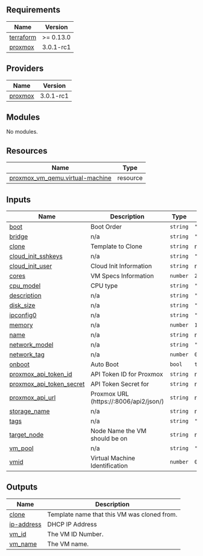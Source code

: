 ## Requirements

| Name | Version |
|------|---------|
| <a name="requirement_terraform"></a> [terraform](#requirement\_terraform) | >= 0.13.0 |
| <a name="requirement_proxmox"></a> [proxmox](#requirement\_proxmox) | 3.0.1-rc1 |

## Providers

| Name | Version |
|------|---------|
| <a name="provider_proxmox"></a> [proxmox](#provider\_proxmox) | 3.0.1-rc1 |

## Modules

No modules.

## Resources

| Name | Type |
|------|------|
| [proxmox_vm_qemu.virtual-machine](https://registry.terraform.io/providers/telmate/proxmox/3.0.1-rc1/docs/resources/vm_qemu) | resource |

## Inputs

| Name | Description | Type | Default | Required |
|------|-------------|------|---------|:--------:|
| <a name="input_boot"></a> [boot](#input\_boot) | Boot Order | `string` | `"order=scsi0;net0"` | no |
| <a name="input_bridge"></a> [bridge](#input\_bridge) | n/a | `string` | `"vmbr0"` | no |
| <a name="input_clone"></a> [clone](#input\_clone) | Template to Clone | `string` | n/a | yes |
| <a name="input_cloud_init_sshkeys"></a> [cloud\_init\_sshkeys](#input\_cloud\_init\_sshkeys) | n/a | `string` | `""` | no |
| <a name="input_cloud_init_user"></a> [cloud\_init\_user](#input\_cloud\_init\_user) | Cloud Init Information | `string` | n/a | yes |
| <a name="input_cores"></a> [cores](#input\_cores) | VM Specs Information | `number` | `2` | no |
| <a name="input_cpu_model"></a> [cpu\_model](#input\_cpu\_model) | CPU type | `string` | `"host"` | no |
| <a name="input_description"></a> [description](#input\_description) | n/a | `string` | `"Created by Terraform"` | no |
| <a name="input_disk_size"></a> [disk\_size](#input\_disk\_size) | n/a | `string` | `"10G"` | no |
| <a name="input_ipconfig0"></a> [ipconfig0](#input\_ipconfig0) | n/a | `string` | `"ip=dhcp"` | no |
| <a name="input_memory"></a> [memory](#input\_memory) | n/a | `number` | `1024` | no |
| <a name="input_name"></a> [name](#input\_name) | n/a | `string` | n/a | yes |
| <a name="input_network_model"></a> [network\_model](#input\_network\_model) | n/a | `string` | `"virtio"` | no |
| <a name="input_network_tag"></a> [network\_tag](#input\_network\_tag) | n/a | `number` | `0` | no |
| <a name="input_onboot"></a> [onboot](#input\_onboot) | Auto Boot | `bool` | `true` | no |
| <a name="input_proxmox_api_token_id"></a> [proxmox\_api\_token\_id](#input\_proxmox\_api\_token\_id) | API Token ID for Proxmox | `string` | n/a | yes |
| <a name="input_proxmox_api_token_secret"></a> [proxmox\_api\_token\_secret](#input\_proxmox\_api\_token\_secret) | API Token Secret for | `string` | n/a | yes |
| <a name="input_proxmox_api_url"></a> [proxmox\_api\_url](#input\_proxmox\_api\_url) | Proxmox URL (https://<Proxmox-IP>:8006/api2/json/) | `string` | n/a | yes |
| <a name="input_storage_name"></a> [storage\_name](#input\_storage\_name) | n/a | `string` | n/a | yes |
| <a name="input_tags"></a> [tags](#input\_tags) | n/a | `string` | `"terraform,automation"` | no |
| <a name="input_target_node"></a> [target\_node](#input\_target\_node) | Node Name the VM should be on | `string` | n/a | yes |
| <a name="input_vm_pool"></a> [vm\_pool](#input\_vm\_pool) | n/a | `string` | `"Unassigned"` | no |
| <a name="input_vmid"></a> [vmid](#input\_vmid) | Virtual Machine Identification | `number` | `0` | no |

## Outputs

| Name | Description |
|------|-------------|
| <a name="output_clone"></a> [clone](#output\_clone) | Template name that this VM was cloned from. |
| <a name="output_ip-address"></a> [ip-address](#output\_ip-address) | DHCP IP Address |
| <a name="output_vm_id"></a> [vm\_id](#output\_vm\_id) | The VM ID Number. |
| <a name="output_vm_name"></a> [vm\_name](#output\_vm\_name) | The VM name. |
